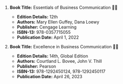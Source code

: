 1. **Book Title:** Essentials of Business Communication 📒🚫
   - **Edition Details:** 12th
   - **Authors:** Mary Ellen Guffey, Dana Loewy
   - **Publisher:** Cengage Learning
   - **ISBN-13:** 978-0357715055
   - **Publication Date:** April 1, 2022

2. **Book Title:** Excellence in Business Communication 📒🚫
   - **Edition Details:** 14th, Global Edition
   - **Authors:** Courtland L. Bovee, John V. Thill
   - **Publisher:** Pearson
   - **ISBN-13:** 978-1292450124, 978-1292450117
   - **Publication Date:** April 26, 2023

